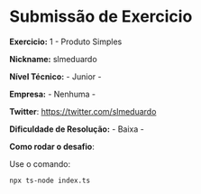 # Submissão de Exercicio

**Exercicio:** 1 - Produto Simples

**Nickname:** slmeduardo

**Nível Técnico:** - Junior -

**Empresa:** - Nenhuma -

**Twitter**: https://twitter.com/slmeduardo

**Dificuldade de Resolução:** - Baixa -

**Como rodar o desafio**:

Use o comando:

```bash
npx ts-node index.ts
```
